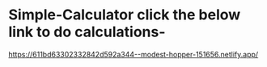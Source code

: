 # Simple-Calculator click the below link to do calculations-


https://611bd63302332842d592a344--modest-hopper-151656.netlify.app/
